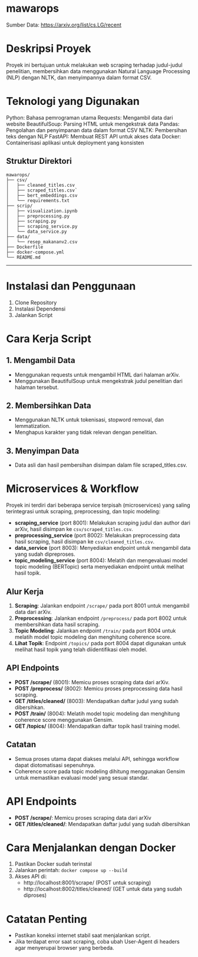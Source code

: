 # mawarops

Sumber Data:
https://arxiv.org/list/cs.LG/recent

# Deskripsi Proyek
Proyek ini bertujuan untuk melakukan web scraping terhadap judul-judul penelitian, membersihkan data menggunakan Natural Language Processing (NLP) dengan NLTK, dan menyimpannya dalam format CSV.

# Teknologi yang Digunakan
Python: Bahasa pemrograman utama
Requests: Mengambil data dari website
BeautifulSoup: Parsing HTML untuk mengekstrak data
Pandas: Pengolahan dan penyimpanan data dalam format CSV
NLTK: Pembersihan teks dengan NLP
FastAPI: Membuat REST API untuk akses data
Docker: Containerisasi aplikasi untuk deployment yang konsisten

## Struktur Direktori

```
mawarops/
├── csv/               
│   ├── cleaned_titles.csv
│   ├── scraped_titles.csv`
│   ├── bert_embeddings.csv
│   └── requirements.txt
├── scrip/             
│   ├── visualization.ipynb
│   ├── preprocessing.py
│   ├── scraping.py
│   ├── scraping_service.py
│   └── data_service.py
├── data/                  
│   └── resep_makananv2.csv
├── Dockerfile
├── docker-compose.yml  
└── README.md            
```

---
# Instalasi dan Penggunaan
1. Clone Repository
2. Instalasi Dependensi
3. Jalankan Script

# Cara Kerja Script
## 1. Mengambil Data
- Menggunakan requests untuk mengambil HTML dari halaman arXiv.
- Menggunakan BeautifulSoup untuk mengekstrak judul penelitian dari halaman tersebut.
## 2. Membersihkan Data
- Menggunakan NLTK untuk tokenisasi, stopword removal, dan lemmatization.
- Menghapus karakter yang tidak relevan dengan penelitian.
## 3. Menyimpan Data
- Data asli dan hasil pembersihan disimpan dalam file scraped_titles.csv.

# Microservices & Workflow

Proyek ini terdiri dari beberapa service terpisah (microservices) yang saling terintegrasi untuk scraping, preprocessing, dan topic modeling:

- **scraping_service** (port 8001): Melakukan scraping judul dan author dari arXiv, hasil disimpan ke `csv/scraped_titles.csv`.
- **preprocessing_service** (port 8002): Melakukan preprocessing data hasil scraping, hasil disimpan ke `csv/cleaned_titles.csv`.
- **data_service** (port 8003): Menyediakan endpoint untuk mengambil data yang sudah dipreproses.
- **topic_modeling_service** (port 8004): Melatih dan mengevaluasi model topic modeling (BERTopic) serta menyediakan endpoint untuk melihat hasil topik.

## Alur Kerja

1. **Scraping**: Jalankan endpoint `/scrape/` pada port 8001 untuk mengambil data dari arXiv.
2. **Preprocessing**: Jalankan endpoint `/preprocess/` pada port 8002 untuk membersihkan data hasil scraping.
3. **Topic Modeling**: Jalankan endpoint `/train/` pada port 8004 untuk melatih model topic modeling dan menghitung coherence score.
4. **Lihat Topik**: Endpoint `/topics/` pada port 8004 dapat digunakan untuk melihat hasil topik yang telah diidentifikasi oleh model.

## API Endpoints

- **POST /scrape/** (8001): Memicu proses scraping data dari arXiv.
- **POST /preprocess/** (8002): Memicu proses preprocessing data hasil scraping.
- **GET /titles/cleaned/** (8003): Mendapatkan daftar judul yang sudah dibersihkan.
- **POST /train/** (8004): Melatih model topic modeling dan menghitung coherence score menggunakan Gensim.
- **GET /topics/** (8004): Mendapatkan daftar topik hasil training model.

## Catatan

- Semua proses utama dapat diakses melalui API, sehingga workflow dapat diotomatisasi sepenuhnya.
- Coherence score pada topic modeling dihitung menggunakan Gensim untuk memastikan evaluasi model yang sesuai standar.

# API Endpoints
- **POST /scrape/**: Memicu proses scraping data dari arXiv
- **GET /titles/cleaned/**: Mendapatkan daftar judul yang sudah dibersihkan

# Cara Menjalankan dengan Docker
1. Pastikan Docker sudah terinstal
2. Jalankan perintah: `docker compose up --build`
3. Akses API di:
   - http://localhost:8001/scrape/ (POST untuk scraping)
   - http://localhost:8002/titles/cleaned/ (GET untuk data yang sudah diproses)

# Catatan Penting
- Pastikan koneksi internet stabil saat menjalankan script.
- Jika terdapat error saat scraping, coba ubah User-Agent di headers agar menyerupai browser yang berbeda.
